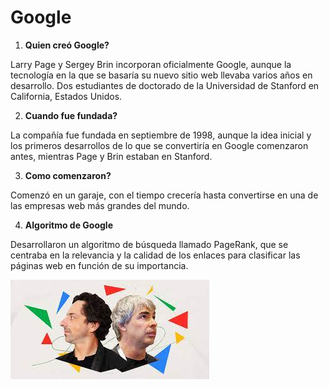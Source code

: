 # Google

1. __Quien creó Google?__

Larry Page y Sergey Brin incorporan oficialmente Google, aunque la tecnología en la que se basaría su nuevo sitio web llevaba varios años en desarrollo. Dos estudiantes de doctorado de la Universidad de Stanford en California, Estados Unidos.

2. __Cuando fue fundada?__

La compañía fue fundada en septiembre de 1998, aunque la idea inicial y los primeros desarrollos de lo que se convertiría en Google comenzaron antes, mientras Page y Brin estaban en Stanford.

3. __Como comenzaron?__

 Comenzó en un garaje, con el tiempo crecería hasta convertirse en una de las empresas web más grandes del mundo.

4. __Algoritmo de Google__

Desarrollaron un algoritmo de búsqueda llamado PageRank, que se centraba en la relevancia y la calidad de los enlaces para clasificar las páginas web en función de su importancia.

![U+200E](https://github.com/xavimartinezbou8/Google/blob/main/descarga%20(1).jpg "imagen")

